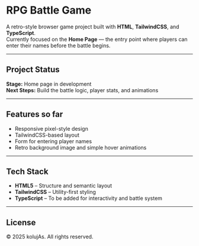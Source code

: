 #  RPG Battle Game

A retro-style browser game project built with **HTML**, **TailwindCSS**, and **TypeScript**.  
Currently focused on the **Home Page** — the entry point where players can enter their names before the battle begins.

---

##  Project Status
**Stage:** Home page in development  
**Next Steps:** Build the battle logic, player stats, and animations

---

##  Features so far
- Responsive pixel-style design  
- TailwindCSS-based layout  
- Form for entering player names  
- Retro background image and simple hover animations

---

##  Tech Stack
- **HTML5** – Structure and semantic layout  
- **TailwindCSS** – Utility-first styling  
- **TypeScript** – To be added for interactivity and battle system

---

##  License
© 2025 kolujAs. All rights reserved.
